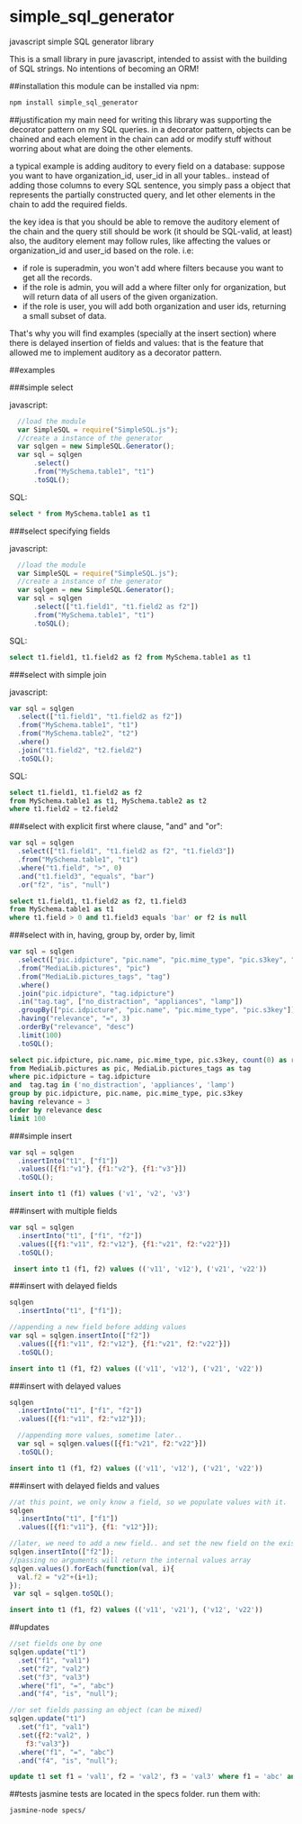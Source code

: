 # simple_sql_generator
javascript simple SQL generator library

This is a small library in pure javascript, intended to assist with the building of SQL strings. No intentions of becoming an ORM!

##installation
this module can be installed via npm: 

```bash
npm install simple_sql_generator
```

##justification
my main need for writing this library was supporting the decorator pattern on my SQL queries.
in a decorator pattern, objects can be chained and each element in the chain can add or modify stuff without worring about what are doing the other elements.

a typical example is adding auditory to every field on a database: 
suppose you want to have organization_id, user_id in all your tables.. instead of adding those columns to every SQL sentence, you simply pass a object that represents the partially constructed query, and let other elements in the chain to add the required fields.

the key idea is that you should be able to remove the auditory element of the chain and the query still should be work (it should be SQL-valid, at least) 
also, the auditory element may follow rules, like affecting the values or organization_id and user_id based on the role.
i.e: 
- if role is superadmin, you won't add where filters because you want to get all the records.
- if the role is admin, you will add a where filter only for organization, but will return data of all users of the given organization.
- if the role is user, you will add both organization and user ids, returning a small subset of data. 

That's why you will find examples (specially at the insert section) where there is delayed insertion of fields and values: that is the feature that allowed me to implement auditory as a decorator pattern.  

##examples

###simple select

javascript: 

```javascript
  //load the module
  var SimpleSQL = require("SimpleSQL.js");
  //create a instance of the generator
  var sqlgen = new SimpleSQL.Generator();
  var sql = sqlgen
      .select()
      .from("MySchema.table1", "t1")
      .toSQL();
```

SQL: 

```SQL
select * from MySchema.table1 as t1
```
###select specifying fields

javascript: 

```javascript
  //load the module
  var SimpleSQL = require("SimpleSQL.js");
  //create a instance of the generator
  var sqlgen = new SimpleSQL.Generator();
  var sql = sqlgen
      .select(["t1.field1", "t1.field2 as f2"])
      .from("MySchema.table1", "t1")
      .toSQL();
```

SQL: 

```SQL
select t1.field1, t1.field2 as f2 from MySchema.table1 as t1
```


###select with simple join

javascript: 

```javascript
var sql = sqlgen
  .select(["t1.field1", "t1.field2 as f2"])
  .from("MySchema.table1", "t1")
  .from("MySchema.table2", "t2")
  .where()
  .join("t1.field2", "t2.field2")
  .toSQL();
```

SQL: 

```SQL
select t1.field1, t1.field2 as f2 
from MySchema.table1 as t1, MySchema.table2 as t2 
where t1.field2 = t2.field2
```

###select with explicit first where clause, "and" and "or":

```javascript
var sql = sqlgen
  .select(["t1.field1", "t1.field2 as f2", "t1.field3"])
  .from("MySchema.table1", "t1")
  .where("t1.field", ">", 0)
  .and("t1.field3", "equals", "bar")
  .or("f2", "is", "null")
```

```SQL
select t1.field1, t1.field2 as f2, t1.field3 
from MySchema.table1 as t1
where t1.field > 0 and t1.field3 equals 'bar' or f2 is null
```
###select with in, having, group by, order by, limit

```javascript
var sql = sqlgen
  .select(["pic.idpicture", "pic.name", "pic.mime_type", "pic.s3key", "count(0) as relevance"])
  .from("MediaLib.pictures", "pic")
  .from("MediaLib.pictures_tags", "tag")
  .where()
  .join("pic.idpicture", "tag.idpicture")
  .in("tag.tag", ["no_distraction", "appliances", "lamp"])
  .groupBy(["pic.idpicture", "pic.name", "pic.mime_type", "pic.s3key"])
  .having("relevance", "=", 3)
  .orderBy("relevance", "desc")
  .limit(100)
  .toSQL();
```

```SQL
select pic.idpicture, pic.name, pic.mime_type, pic.s3key, count(0) as relevance 
from MediaLib.pictures as pic, MediaLib.pictures_tags as tag  
where pic.idpicture = tag.idpicture 
and  tag.tag in ('no_distraction', 'appliances', 'lamp') 
group by pic.idpicture, pic.name, pic.mime_type, pic.s3key 
having relevance = 3 
order by relevance desc 
limit 100
```
###simple insert

```javascript
var sql = sqlgen
  .insertInto("t1", ["f1"])
  .values([{f1:"v1"}, {f1:"v2"}, {f1:"v3"}])
  .toSQL();
```

```SQL
insert into t1 (f1) values ('v1', 'v2', 'v3')
```

###insert with multiple fields

```javascript
var sql = sqlgen
  .insertInto("t1", ["f1", "f2"])
  .values([{f1:"v11", f2:"v12"}, {f1:"v21", f2:"v22"}])
  .toSQL();
```

```SQL
 insert into t1 (f1, f2) values (('v11', 'v12'), ('v21', 'v22'))
```
###insert with delayed fields

```javascript
sqlgen
  .insertInto("t1", ["f1"]);

//appending a new field before adding values
var sql = sqlgen.insertInto(["f2"])
  .values([{f1:"v11", f2:"v12"}, {f1:"v21", f2:"v22"}])
  .toSQL();
```

```SQL
insert into t1 (f1, f2) values (('v11', 'v12'), ('v21', 'v22'))
```
###insert with delayed values

```javascript
sqlgen
  .insertInto("t1", ["f1", "f2"])
  .values([{f1:"v11", f2:"v12"}]);

  //appending more values, sometime later.. 
  var sql = sqlgen.values([{f1:"v21", f2:"v22"}])
  .toSQL();
```

```SQL
insert into t1 (f1, f2) values (('v11', 'v12'), ('v21', 'v22'))
```

###insert with delayed fields and values

```javascript
//at this point, we only know a field, so we populate values with it.
sqlgen
  .insertInto("t1", ["f1"])
  .values([{f1:"v11"}, {f1: "v12"}]);

//later, we need to add a new field.. and set the new field on the existing values
sqlgen.insertInto(["f2"]);
//passing no arguments will return the internal values array
sqlgen.values().forEach(function(val, i){
  val.f2 = "v2"+(i+1);
});
 var sql = sqlgen.toSQL();
```

```SQL
insert into t1 (f1, f2) values (('v11', 'v21'), ('v12', 'v22'))
```
##updates

```javascript
//set fields one by one
sqlgen.update("t1")
  .set("f1", "val1") 
  .set("f2", "val2") 
  .set("f3", "val3")
  .where("f1", "=", "abc")
  .and("f4", "is", "null");

//or set fields passing an object (can be mixed)
sqlgen.update("t1")
  .set("f1", "val1") 
  .set({f2:"val2", ) 
    f3:"val3"})
  .where("f1", "=", "abc")
  .and("f4", "is", "null");
```

```SQL
update t1 set f1 = 'val1', f2 = 'val2', f3 = 'val3' where f1 = 'abc' and f4 is null
```


##tests
jasmine tests are located in the specs folder. 
run them with: 
```bash
jasmine-node specs/
```

